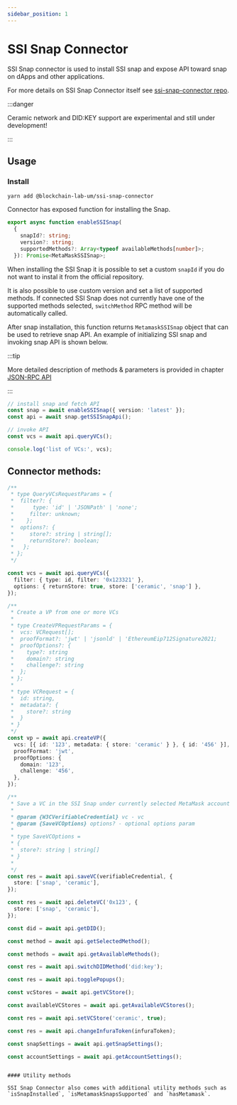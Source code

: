 ```yaml
---
sidebar_position: 1
---
```


# SSI Snap Connector

SSI Snap connector is used to install SSI snap and expose API toward snap on dApps and other applications.

For more details on SSI Snap Connector itself see [ssi-snap-connector repo](https://github.com/blockchain-lab-um/ssi-snap-connector).

:::danger

Ceramic network and DID:KEY support are experimental and still under development!

:::

## Usage

### Install

`yarn add @blockchain-lab-um/ssi-snap-connector`

Connector has exposed function for installing the Snap.

```typescript
export async function enableSSISnap(
  {
    snapId?: string;
    version?: string;
    supportedMethods?: Array<typeof availableMethods[number]>;
  }): Promise<MetaMaskSSISnap>;
```

When installing the SSI Snap it is possible to set a custom `snapId` if you do not want to instal it from the official repository.

It is also possible to use custom version and set a list of supported methods. If connected SSI Snap does not currently have one of the supported methods selected, `switchMethod` RPC method will be automatically called.

After snap installation, this function returns `MetamaskSSISnap` object that can be used to retrieve snap API.
An example of initializing SSI snap and invoking snap API is shown below.

:::tip

More detailed description of methods & parameters is provided in chapter [JSON-RPC API](../tutorial/rpc-methods.md)

:::

```typescript
// install snap and fetch API
const snap = await enableSSISnap({ version: 'latest' });
const api = await snap.getSSISnapApi();

// invoke API
const vcs = await api.queryVCs();

console.log('list of VCs:', vcs);
```

## Connector methods:

```typescript
/**
 * type QueryVCsRequestParams = {
 *  filter?: {
 *      type: 'id' | 'JSONPath' | 'none';
 *     filter: unknown;
 *    };
 *  options?: {
 *     store?: string | string[];
 *     returnStore?: boolean;
 *   };
 * };
 */

const vcs = await api.queryVCs({
  filter: { type: id, filter: '0x123321' },
  options: { returnStore: true, store: ['ceramic', 'snap'] },
});

/**
 * Create a VP from one or more VCs
 *
 * type CreateVPRequestParams = {
 *  vcs: VCRequest[];
 *  proofFormat?: 'jwt' | 'jsonld' | 'EthereumEip712Signature2021;
 *  proofOptions?: {
 *    type?: string
 *    domain?: string
 *    challenge?: string
 *  };
 * };
 *
 * type VCRequest = {
 *  id: string,
 *  metadata?: {
 *    store?: string
 *  }
 * }
 */
const vp = await api.createVP({
  vcs: [{ id: '123', metadata: { store: 'ceramic' } }, { id: '456' }],
  proofFormat: 'jwt',
  proofOptions: {
    domain: '123',
    challenge: '456',
  },
});

/**
 * Save a VC in the SSI Snap under currently selected MetaMask account
 *
 * @param {W3CVerifiableCredential} vc - vc
 * @param {SaveVCOptions} options? - optional options param
 *
 * type SaveVCOptions =
 * {
 *  store?: string | string[]
 * }
 *
 */
const res = await api.saveVC(verifiableCredential, {
  store: ['snap', 'ceramic'],
});

const res = await api.deleteVC('0x123', {
  store: ['snap', 'ceramic'],
});

const did = await api.getDID();

const method = await api.getSelectedMethod();

const methods = await api.getAvailableMethods();

const res = await api.switchDIDMethod('did:key');

const res = await api.togglePopups();

const vcStores = await api.getVCStore();

const availableVCStores = await api.getAvailableVCStores();

const res = await api.setVCStore('ceramic', true);

const res = await api.changeInfuraToken(infuraToken);

const snapSettings = await api.getSnapSettings();

const accountSettings = await api.getAccountSettings();
```

```

#### Utility methods

SSI Snap Connector also comes with additional utility methods such as `isSnapInstalled`, `isMetamaskSnapsSupported` and `hasMetamask`.
```

